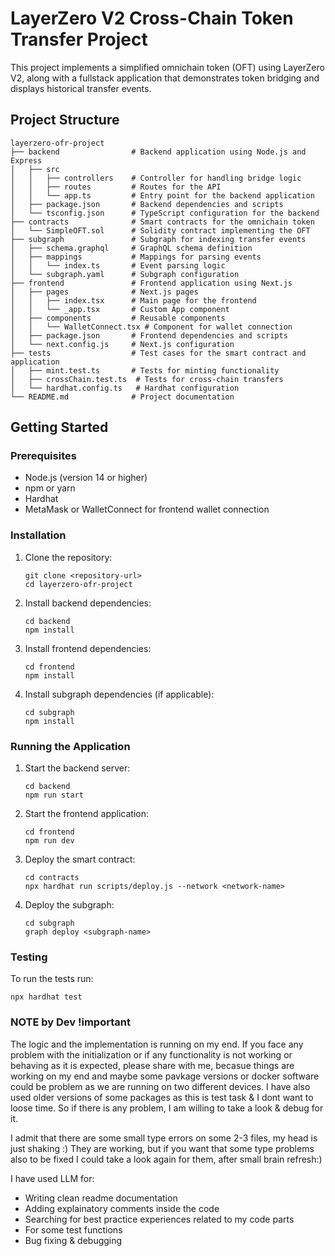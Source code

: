 # LayerZero V2 Cross-Chain Token Transfer Project

This project implements a simplified omnichain token (OFT) using LayerZero V2, along with a fullstack application that demonstrates token bridging and displays historical transfer events.

## Project Structure

```
layerzero-ofr-project
├── backend                # Backend application using Node.js and Express
│   ├── src
│   │   ├── controllers    # Controller for handling bridge logic
│   │   ├── routes         # Routes for the API
│   │   └── app.ts         # Entry point for the backend application
│   ├── package.json       # Backend dependencies and scripts
│   └── tsconfig.json      # TypeScript configuration for the backend
├── contracts              # Smart contracts for the omnichain token
│   └── SimpleOFT.sol      # Solidity contract implementing the OFT
├── subgraph               # Subgraph for indexing transfer events
│   ├── schema.graphql     # GraphQL schema definition
│   ├── mappings           # Mappings for parsing events
│   │   └── index.ts       # Event parsing logic
│   └── subgraph.yaml      # Subgraph configuration
├── frontend               # Frontend application using Next.js
│   ├── pages              # Next.js pages
│   │   ├── index.tsx      # Main page for the frontend
│   │   └── _app.tsx       # Custom App component
│   ├── components         # Reusable components
│   │   └── WalletConnect.tsx # Component for wallet connection
│   ├── package.json       # Frontend dependencies and scripts
│   └── next.config.js     # Next.js configuration
├── tests                  # Test cases for the smart contract and application
│   ├── mint.test.ts       # Tests for minting functionality
│   ├── crossChain.test.ts  # Tests for cross-chain transfers
│   └── hardhat.config.ts   # Hardhat configuration
└── README.md              # Project documentation
```

## Getting Started

### Prerequisites

- Node.js (version 14 or higher)
- npm or yarn
- Hardhat
- MetaMask or WalletConnect for frontend wallet connection

### Installation

1. Clone the repository:

   ```
   git clone <repository-url>
   cd layerzero-ofr-project
   ```

2. Install backend dependencies:

   ```
   cd backend
   npm install
   ```

3. Install frontend dependencies:

   ```
   cd frontend
   npm install
   ```

4. Install subgraph dependencies (if applicable):

   ```
   cd subgraph
   npm install
   ```

### Running the Application

1. Start the backend server:

   ```
   cd backend
   npm run start
   ```

2. Start the frontend application:

   ```
   cd frontend
   npm run dev
   ```

3. Deploy the smart contract:

   ```
   cd contracts
   npx hardhat run scripts/deploy.js --network <network-name>
   ```

4. Deploy the subgraph:

   ```
   cd subgraph
   graph deploy <subgraph-name>
   ```

### Testing

To run the tests run:

```
npx hardhat test
```

### NOTE by Dev !important

The logic and the implementation is running on my end.
If you face any problem with the initialization or if any functionality is not working or behaving as it is expected, please share with me, becasue things are working on my end and maybe some pavkage versions or docker software could be problem as we are running on two different devices. I have also used older versions of some packages as this is test task & I dont want to loose time.
So if there is any problem, I am willing to take a look & debug for it.

I admit that there are some small type errors on some 2-3 files, my head is just shaking :) They are working, but if you want that some type problems also to be fixed I could take a look again for them, after small brain refresh:)

I have used LLM for:

- Writing clean readme documentation
- Adding explainatory comments inside the code
- Searching for best practice experiences related to my code parts
- For some test functions
- Bug fixing & debugging
